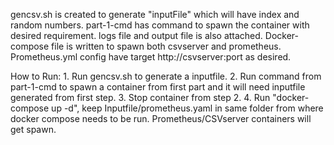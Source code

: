 gencsv.sh is created to generate "inputFile" which will have index and random numbers. 
part-1-cmd has command to spawn the container with desired requirement. logs file and output file is also attached. 
Docker-compose file is written to spawn both csvserver and prometheus. Prometheus.yml config have target http://csvserver:port as desired.

How to Run:
    1.	Run gencsv.sh to generate a inputfile.
    2.	Run command from part-1-cmd to spawn a container from first part and it will need inputfile generated from first step.
    3.	Stop container from step 2.
    4.	Run "docker-compose up -d", keep Inputfile/prometheus.yaml in same folder from where docker compose needs to be run. Prometheus/CSVserver  containers will get spawn.
